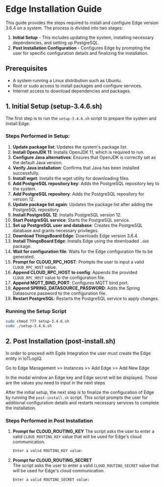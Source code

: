 # Edge Installation Guide

This guide provides the steps required to install and configure Edge version 3.6.4 on a system. The process is divided into two stages:

1. **Initial Setup** - This includes updating the system, installing necessary dependencies, and setting up PostgreSQL.
2. **Post Installation Configuration** - Configures Edge by prompting the user for specific configuration details and finalizing the installation.

## Prerequisites

- A system running a Linux distribution such as Ubuntu.
- Root or sudo access to install packages and configure services.
- Internet access to download dependencies and packages.

## 1. Initial Setup (setup-3.4.6.sh)

The first step is to run the `setup-3.4.6.sh` script to prepare the system and install Edge.

### Steps Performed in Setup:

1. **Update package list**: Updates the system's package list.
2. **Install OpenJDK 11**: Installs OpenJDK 11, which is required to run.
3. **Configure Java alternatives**: Ensures that OpenJDK is correctly set as the default Java version.
4. **Verify Java installation**: Confirms that Java has been installed successfully.
5. **Install wget**: Installs the wget utility for downloading files.
6. **Add PostgreSQL repository key**: Adds the PostgreSQL repository key to the system.
7. **Add PostgreSQL repository**: Adds the PostgreSQL repository for version 12.
8. **Update package list again**: Updates the package list after adding the PostgreSQL repository.
9. **Install PostgreSQL 12**: Installs PostgreSQL version 12.
10. **Start PostgreSQL service**: Starts the PostgreSQL service.
11. **Set up PostgreSQL user and database**: Creates the PostgreSQL database and grants necessary privileges.
12. **Download ThingsBoard Edge**: Downloads Edge version 3.6.4.
13. **Install ThingsBoard Edge**: Installs Edge using the downloaded `.deb` package.
14. **Wait for configuration file**: Waits for the Edge configuration file to be generated.
15. **Prompt for CLOUD_RPC_HOST**: Prompts the user to input a valid `CLOUD_RPC_HOST` value.
16. **Append CLOUD_RPC_HOST to config**: Appends the provided `CLOUD_RPC_HOST` value to the configuration file.
17. **Append MQTT_BIND_PORT**: Configures MQTT bind port.
18. **Append SPRING_DATASOURCE_PASSWORD**: Adds the Spring Datasource password to the configuration file.
19. **Restart PostgreSQL**: Restarts the PostgreSQL service to apply changes.

### Running the Setup Script

```bash
sudo chmod 777 setup-3.4.6.sh
sudo ./setup-3.4.6.sh
```

## 2. Post Installation (post-install.sh)

In order to proceed with Egde Integration the user must create the Edge entity in IoTLogIQ.

Go to Edge Management >> Instances >> Add Edge >> Add New Edge

In the modal window an Edge key and Edge secret will be displayed. Those are the values you need to input in the next steps

After the initial setup, the next step is to finalize the configuration of Edge by running the `post-install.sh` script. This script prompts the user for additional configuration details and restarts necessary services to complete the installation.

### Steps Performed in Post Installation

1. **Prompt for CLOUD_ROUTING_KEY**
   The script asks the user to enter a valid `CLOUD_ROUTING_KEY` value that will be used for Edge's cloud communication.

   ```bash
   Enter a valid ROUTING_KEY value:
   ```

2. **Prompt for CLOUD_ROUTING_SECRET**  
   The script asks the user to enter a valid `CLOUD_ROUTING_SECRET` value that will be used for Edge's cloud communication.

   ```bash
   Enter a valid ROUTING_SECRET value:
   ```
